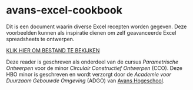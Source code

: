 # avans-excel-cookbook

Dit is een document waarin diverse Excel recepten worden gegeven. Deze voorbeelden kunnen als inspiratie dienen om zelf geavanceerde Excel spreadsheets te ontwerpen.

[KLIK HIER OM BESTAND TE BEKIJKEN](https://github.com/ornor/avans-excel-cookbook/excel-cookbook.md)

Deze reader is geschreven als onderdeel van de cursus *Parametrische Ontwerpen* voor de minor *Circulair Constructief Ontwerpen* (CCO). Deze HBO minor is geschreven en wordt verzorgt door de *Academie voor Duurzaam Gebouwde Omgeving* (ADGO) van [Avans Hogeschool](https://www.avans.nl/).

